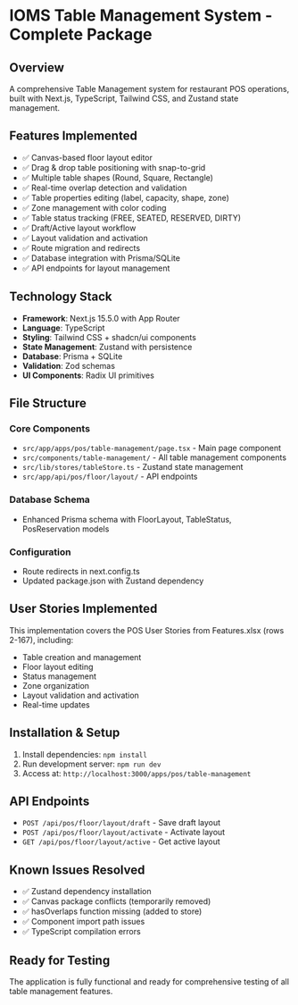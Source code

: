 # IOMS Table Management System - Complete Package

## Overview
A comprehensive Table Management system for restaurant POS operations, built with Next.js, TypeScript, Tailwind CSS, and Zustand state management.

## Features Implemented
- ✅ Canvas-based floor layout editor
- ✅ Drag & drop table positioning with snap-to-grid
- ✅ Multiple table shapes (Round, Square, Rectangle)
- ✅ Real-time overlap detection and validation
- ✅ Table properties editing (label, capacity, shape, zone)
- ✅ Zone management with color coding
- ✅ Table status tracking (FREE, SEATED, RESERVED, DIRTY)
- ✅ Draft/Active layout workflow
- ✅ Layout validation and activation
- ✅ Route migration and redirects
- ✅ Database integration with Prisma/SQLite
- ✅ API endpoints for layout management

## Technology Stack
- **Framework**: Next.js 15.5.0 with App Router
- **Language**: TypeScript
- **Styling**: Tailwind CSS + shadcn/ui components
- **State Management**: Zustand with persistence
- **Database**: Prisma + SQLite
- **Validation**: Zod schemas
- **UI Components**: Radix UI primitives

## File Structure

### Core Components
- `src/app/apps/pos/table-management/page.tsx` - Main page component
- `src/components/table-management/` - All table management components
- `src/lib/stores/tableStore.ts` - Zustand state management
- `src/app/api/pos/floor/layout/` - API endpoints

### Database Schema
- Enhanced Prisma schema with FloorLayout, TableStatus, PosReservation models

### Configuration
- Route redirects in next.config.ts
- Updated package.json with Zustand dependency

## User Stories Implemented
This implementation covers the POS User Stories from Features.xlsx (rows 2-167), including:
- Table creation and management
- Floor layout editing
- Status management
- Zone organization
- Layout validation and activation
- Real-time updates

## Installation & Setup
1. Install dependencies: `npm install`
2. Run development server: `npm run dev`
3. Access at: `http://localhost:3000/apps/pos/table-management`

## API Endpoints
- `POST /api/pos/floor/layout/draft` - Save draft layout
- `POST /api/pos/floor/layout/activate` - Activate layout
- `GET /api/pos/floor/layout/active` - Get active layout

## Known Issues Resolved
- ✅ Zustand dependency installation
- ✅ Canvas package conflicts (temporarily removed)
- ✅ hasOverlaps function missing (added to store)
- ✅ Component import path issues
- ✅ TypeScript compilation errors

## Ready for Testing
The application is fully functional and ready for comprehensive testing of all table management features.
